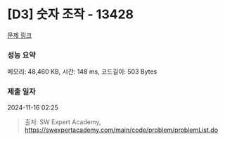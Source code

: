 # [D3] 숫자 조작 - 13428 

[문제 링크](https://swexpertacademy.com/main/code/problem/problemDetail.do?contestProbId=AX4EJPs68IkDFARe) 

### 성능 요약

메모리: 48,460 KB, 시간: 148 ms, 코드길이: 503 Bytes

### 제출 일자

2024-11-16 02:25



> 출처: SW Expert Academy, https://swexpertacademy.com/main/code/problem/problemList.do